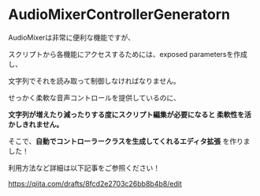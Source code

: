 # AudioMixerControllerGeneratorn


AudioMixerは非常に便利な機能ですが、

スクリプトから各機能にアクセスするためには、exposed parametersを作成し、

文字列でそれを読み取って制御しなければなりません。

せっかく柔軟な音声コントロールを提供しているのに、

**文字列が増えたり減ったりする度にスクリプト編集が必要になると 柔軟性を活かしきれません。**

そこで、**自動でコントローラークラスを生成してくれるエディタ拡張** を作りました！

利用方法など詳細は以下記事をご参照ください！

https://qiita.com/drafts/8fcd2e2703c26bb8b4b8/edit
